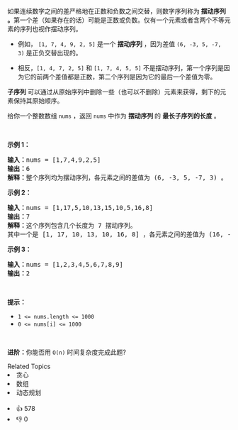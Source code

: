 <p>如果连续数字之间的差严格地在正数和负数之间交替，则数字序列称为<strong> 摆动序列 。</strong>第一个差（如果存在的话）可能是正数或负数。仅有一个元素或者含两个不等元素的序列也视作摆动序列。</p>

<ul>
	<li>
	<p>例如， <code>[1, 7, 4, 9, 2, 5]</code> 是一个 <strong>摆动序列</strong> ，因为差值 <code>(6, -3, 5, -7, 3)</code> 是正负交替出现的。</p>
	</li>
	<li>相反，<code>[1, 4, 7, 2, 5]</code> 和 <code>[1, 7, 4, 5, 5]</code> 不是摆动序列，第一个序列是因为它的前两个差值都是正数，第二个序列是因为它的最后一个差值为零。</li>
</ul>

<p><strong>子序列</strong> 可以通过从原始序列中删除一些（也可以不删除）元素来获得，剩下的元素保持其原始顺序。</p>

<p>给你一个整数数组 <code>nums</code> ，返回 <code>nums</code> 中作为 <strong>摆动序列 </strong>的 <strong>最长子序列的长度</strong> 。</p>

<p> </p>

<p><strong>示例 1：</strong></p>

<pre>
<strong>输入：</strong>nums = [1,7,4,9,2,5]
<strong>输出：</strong>6
<strong>解释：</strong>整个序列均为摆动序列，各元素之间的差值为 (6, -3, 5, -7, 3) 。
</pre>

<p><strong>示例 2：</strong></p>

<pre>
<strong>输入：</strong>nums = [1,17,5,10,13,15,10,5,16,8]
<strong>输出：</strong>7
<strong>解释：</strong>这个序列包含几个长度为 7 摆动序列。
其中一个是 [1, 17, 10, 13, 10, 16, 8] ，各元素之间的差值为 (16, -7, 3, -3, 6, -8) 。
</pre>

<p><strong>示例 3：</strong></p>

<pre>
<strong>输入：</strong>nums = [1,2,3,4,5,6,7,8,9]
<strong>输出：</strong>2
</pre>

<p> </p>

<p><strong>提示：</strong></p>

<ul>
	<li><code>1 <= nums.length <= 1000</code></li>
	<li><code>0 <= nums[i] <= 1000</code></li>
</ul>

<p> </p>

<p><strong>进阶：</strong>你能否用 <code>O(n)</code><em> </em>时间复杂度完成此题?</p>
<div><div>Related Topics</div><div><li>贪心</li><li>数组</li><li>动态规划</li></div></div><br><div><li>👍 578</li><li>👎 0</li></div>
